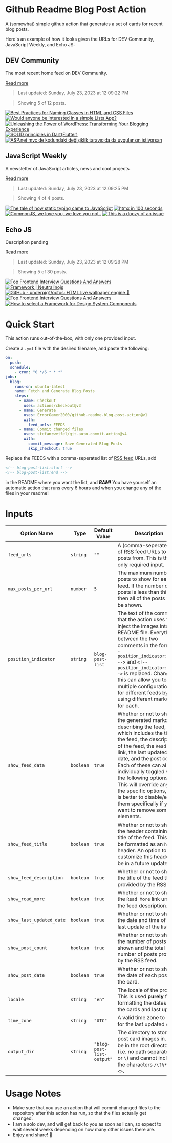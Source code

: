 # Github Readme Blog Post Action

A (somewhat) simple github action that generates a set of cards for recent blog posts.

Here's an example of how it looks given the URLs for DEV Community, JavaScript Weekly, and Echo JS:

<!-- post-list:start -->
## DEV Community

The most recent home feed on DEV Community.

[Read more](https://dev.to)
> Last updated: Sunday, July 23, 2023 at 12:09:22 PM

> Showing 5 of 12 posts.

[![Best Practices for Naming Classes in HTML and CSS Files](https://raw.githubusercontent.com/ErrorGamer2000/github-readme-blog-post-action/main/generated_files/DEV_Community/Best_Practices_for_Naming_Classes_in_HTML_and_CSS_Files.svg)](https://dev.to/stakedesigner/best-practices-for-naming-classes-in-html-and-css-files-2kb5)
[![Would anyone be interested in a simple Lists App?](https://raw.githubusercontent.com/ErrorGamer2000/github-readme-blog-post-action/main/generated_files/DEV_Community/Would_anyone_be_interested_in_a_simple_Lists_App_.svg)](https://dev.to/c5h8nnao4/would-anyone-be-interested-in-a-simple-lists-app-16d3)
[![Unleashing the Power of WordPress: Transforming Your Blogging Experience](https://raw.githubusercontent.com/ErrorGamer2000/github-readme-blog-post-action/main/generated_files/DEV_Community/Unleashing_the_Power_of_WordPress__Transforming_Your_Blogging_Experience.svg)](https://dev.to/getsmartwebsite/unleashing-the-power-of-wordpress-transforming-your-blogging-experience-3c40)
[![SOLID principles in Dart(Flutter)](https://raw.githubusercontent.com/ErrorGamer2000/github-readme-blog-post-action/main/generated_files/DEV_Community/SOLID_principles_in_Dart(Flutter).svg)](https://dev.to/lionnelt/solid-principles-in-dartflutter-2g21)
[![ASP.net mvc de kodundaki değişiklik tarayıcıda da uygulansın istiyorsan](https://raw.githubusercontent.com/ErrorGamer2000/github-readme-blog-post-action/main/generated_files/DEV_Community/ASP.net_mvc_de_kodundaki_değişiklik_tarayıcıda_da_uygulansın_istiyorsan.svg)](https://dev.to/mustafacam/aspnet-mvc-de-kodundaki-degisiklik-tarayicida-da-uygulansin-istiyorsan-3hkp)


## JavaScript Weekly

A newsletter of JavaScript articles, news and cool projects

[Read more](https://javascriptweekly.com/)
> Last updated: Sunday, July 23, 2023 at 12:09:25 PM

> Showing 4 of 4 posts.

[![The tale of how static typing came to JavaScript](https://raw.githubusercontent.com/ErrorGamer2000/github-readme-blog-post-action/main/generated_files/JavaScript_Weekly/The_tale_of_how_static_typing_came_to_JavaScript.svg)](https://javascriptweekly.com/issues/648)
[![htmx in 100 seconds](https://raw.githubusercontent.com/ErrorGamer2000/github-readme-blog-post-action/main/generated_files/JavaScript_Weekly/htmx_in_100_seconds.svg)](https://javascriptweekly.com/issues/647)
[![CommonJS, we love you, we love you not..](https://raw.githubusercontent.com/ErrorGamer2000/github-readme-blog-post-action/main/generated_files/JavaScript_Weekly/CommonJS__we_love_you__we_love_you_not...svg)](https://javascriptweekly.com/issues/646)
[![This is a doozy of an issue](https://raw.githubusercontent.com/ErrorGamer2000/github-readme-blog-post-action/main/generated_files/JavaScript_Weekly/This_is_a_doozy_of_an_issue.svg)](https://javascriptweekly.com/issues/645)


## Echo JS

Description pending

[Read more](
http://www.echojs.com
)
> Last updated: Sunday, July 23, 2023 at 12:09:28 PM

> Showing 5 of 30 posts.

[![Top Frontend Interview Questions And Answers](https://raw.githubusercontent.com/ErrorGamer2000/github-readme-blog-post-action/main/generated_files/_Echo_JS_/Top_Frontend_Interview_Questions_And_Answers.svg)](
https://www.frontendinterviewquestions.com/interview-questions/javascript-coding-interview-questions-and-answers
)
[![Framework | Neutralinojs](https://raw.githubusercontent.com/ErrorGamer2000/github-readme-blog-post-action/main/generated_files/_Echo_JS_/Framework___Neutralinojs.svg)](https://neutralino.js.org/docs/release-notes/framework)
[![GitHub - underpig1/octos: HTML live wallpaper engine :rocket:](https://raw.githubusercontent.com/ErrorGamer2000/github-readme-blog-post-action/main/generated_files/_Echo_JS_/GitHub_-_underpig1_octos__HTML_live_wallpaper_engine__rocket_.svg)](https://github.com/underpig1/octos)
[![Top Frontend Interview Questions And Answers](https://raw.githubusercontent.com/ErrorGamer2000/github-readme-blog-post-action/main/generated_files/_Echo_JS_/Top_Frontend_Interview_Questions_And_Answers.svg)](
https://www.frontendinterviewquestions.com/interview-questions/top-20%2B-css3-interview-questions-and-answers
)
[![How to select a Framework for Design System Components](https://raw.githubusercontent.com/ErrorGamer2000/github-readme-blog-post-action/main/generated_files/_Echo_JS_/How_to_select_a_Framework_for_Design_System_Components.svg)](https://www.voorhoede.nl/en/blog/how-to-select-framework-design-system-components/)


<!-- post-list:end -->

# Quick Start

This action runs out-of-the-box, with only one provided input.

Create a `.yml` file with the desired filename, and paste the following:

```yml
on:
  push:
  schedule:
    - cron: "0 */6 * * *"
jobs:
  blog:
    runs-on: ubuntu-latest
    name: Fetch and Generate Blog Posts
    steps:
      - name: Checkout
        uses: actions/checkout@v3
      - name: Generate
        uses: ErrorGamer2000/github-readme-blog-post-action@v1
        with:
          feed_urls: FEEDS
      - name: Commit changed files
        uses: stefanzweifel/git-auto-commit-action@v4
        with:
          commit_message: Save Generated Blog Posts
          skip_checkout: true
```

Replace the FEEDS with a comma-seperated list of [RSS feed](https://rss.com/blog/how-do-rss-feeds-work/) URLs, add

```md
<!-- blog-post-list:start -->
<!-- blog-post-list:end -->
```

in the README where you want the list, and **_BAM!_** You have yourself an automatic action that runs every 6 hours and when you change any of the files in your readme!

# Inputs

<table>
  <thead>
    <tr>
      <th>Option Name</th>
      <th>Type</th>
      <th>Default Value</th>
      <th>Description</th>
    </tr>
  </thead>
  <tbody>
    <tr>
      <td><code>feed_urls</code></td>
      <td><code>string</code></td>
      <td><code>""</code></td>
      <td>A (comma-seperated) list of RSS feed URLs to load posts from. This is the only required input.</td>
    </tr>
    <tr>
      <td><code>max_posts_per_url</code></td>
      <td><code>number</code></td>
      <td><code>5</code></td>
      <td>The maximum number of posts to show for each feed. If the number of posts is less than this, then all of the posts will be shown.</td>
    </tr>
    <tr>
      <td><code>position_indicator</code></td>
      <td><code>string</code></td>
      <td><code>blog-post-list</code></td>
      <td>The text of the comments that the action uses to inject the images into the README file. Everything between the two comments in the form <code>&lt;!-- position_indicator:start --&gt;</code> and <code>&lt;!-- position_indicator:end --&gt;</code> is replaced. Changing this can allow you to use multiple configurations for different feeds by using different markers for each.</td>
    </tr>
    <tr>
      <td><code>show_feed_data</code></td>
      <td><code>boolean</code></td>
      <td><code>true</code></td>
      <td>Whether or not to show the generated markdown describing the feed, which includes the title of the feed, the description of the feed, the <code>Read More</code> link, the last updated date, and the post count. Each of these can also be individually toggled with the following options. This will override any of the specific options, so it is better to disable/enable them specifically if you want to remove some elements.</td>
    </tr>
    <tr>
      <td><code>show_feed_title</code></td>
      <td><code>boolean</code></td>
      <td><code>true</code></td>
      <td>Whether or not to show the header containing the title of the feed. This will be formatted as an <code>h2</code> header. An option to customize this header will be in a future update.</td>
    </tr>
    <tr>
      <td><code>show_feed_description</code></td>
      <td><code>boolean</code></td>
      <td><code>true</code></td>
      <td>Whether or not to show the title of the feed that is provided by the RSS feed.</td>
    </tr>
    <tr>
      <td><code>show_read_more</code></td>
      <td><code>boolean</code></td>
      <td><code>true</code></td>
      <td>Whether or not to show the <code>Read More</code> link under the feed description.</td>
    </tr>
    <tr>
      <td><code>show_last_updated_date</code></td>
      <td><code>boolean</code></td>
      <td><code>true</code></td>
      <td>Whether or not to show the date and time of the last update of the list.</td>
    </tr>
    <tr>
      <td><code>show_post_count</code></td>
      <td><code>boolean</code></td>
      <td><code>true</code></td>
      <td>Whether or not to show the number of posts shown and the total number of posts provided by the RSS feed.</td>
    </tr>
    <tr>
      <td><code>show_post_date</code></td>
      <td><code>boolean</code></td>
      <td><code>true</code></td>
      <td>Whether or not to show the date of each post on the card.</td>
    </tr>
    <tr>
      <td><code>locale</code></td>
      <td><code>string</code></td>
      <td><code>"en"</code></td>
      <td>The locale of the project. This is used <strong>purely</strong> for formatting the dates of the cards and last update.</td>
    </tr>
    <tr>
      <td><code>time_zone</code></td>
      <td><code>string</code></td>
      <td><code>"UTC"</code></td>
      <td>A valid time zone to use for the last updated date.</td>
    </tr>
    <tr>
      <td><code>output_dir</code></td>
      <td><code>string</code></td>
      <td><code>"blog-post-list-output"</code></td>
      <td>The directory to store the post card images in. Must be in the root directory (i.e. no path separators <code>/</code> or <code>\</code>) and cannot include the characters <code>/\?%*:|"&lt;&gt;</code>.</td>
    </tr>
<!--
    <tr>
      <td><code></code></td>
      <td><cde></cde></td>
      <td><code></code></td>
      <td></td>
    </tr>
-->
  </tbody>
</table>

# Usage Notes

- Make sure that you use an action that will commit changed files to the repository after this action has run, so that the files actually get changed.
- I am a solo dev, and will get back to you as soon as I can, so expect to wait several weeks depending on how many other issues there are.
- Enjoy and share! 🤗
